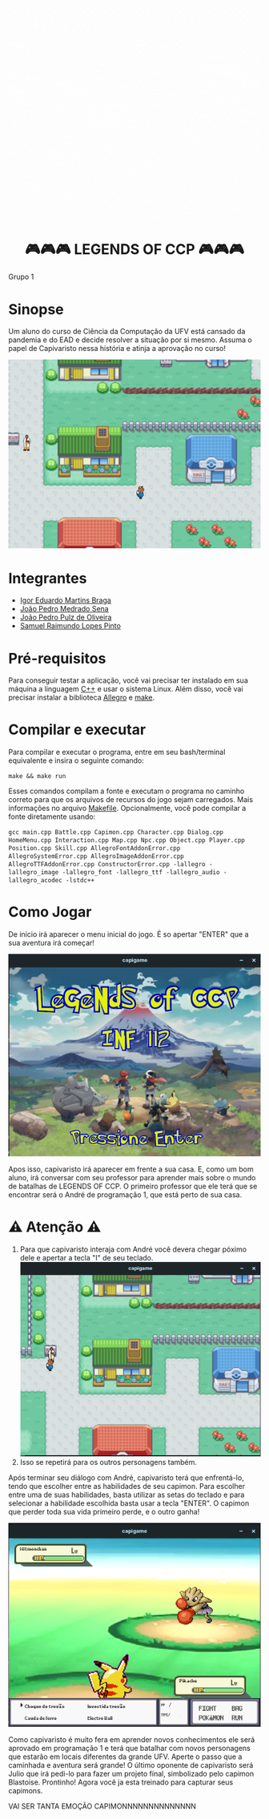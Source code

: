 ![Alt text](https://github.com/INF112-Programacao2/20212-team-1/blob/main/img-readme/LEGENDS%20OF%20CPP.gif)

<h1 align="center"> 🎮🎮🎮 LEGENDS OF CCP 🎮🎮🎮 </h1> 

Grupo 1

# Sinopse
<p> Um aluno do curso de Ciência da Computação da UFV está cansado da pandemia e do EAD e decide resolver a situação por si mesmo. Assuma o papel de Capivaristo nessa história e atinja a aprovação no curso! </p>

![Alt text](https://github.com/INF112-Programacao2/20212-team-1/blob/main/img-readme/TelaInicial.png)

# Integrantes

<ul>
  <li><a href="https://github.com/Igoreduardobraga">Igor Eduardo Martins Braga</a></li>
  <li><a href="https://github.com/jpmedras">João Pedro Medrado Sena</a></li>
  <li><a href="https://github.com/jopzoli">João Pedro Pulz de Oliveira</a></li>
  <li><a href="https://github.com/SRaimundo">Samuel Raimundo Lopes Pinto</a></li>
</ul>

# Pré-requisitos
Para conseguir testar a aplicação, você vai precisar ter instalado em sua máquina a linguagem [C++](https://diolinux.com.br/sistemas-operacionais/como-programar-em-cc-no-ubuntu.html) e usar o sistema Linux. Além disso, você vai precisar instalar a biblioteca [Allegro](https://github.com/liballeg/allegro_wiki/wiki/Quickstart) e [make](https://linuxhint.com/install-make-ubuntu/).

# Compilar e executar
Para compilar e executar o programa, entre em seu bash/terminal equivalente e insira o seguinte comando:
```console
make && make run
```
Esses comandos compilam a fonte e executam o programa no caminho correto para que os arquivos de recursos do jogo sejam carregados. Mais informações no arquivo [Makefile](Makefile).
Opcionalmente, você pode compilar a fonte diretamente usando:
```console
gcc main.cpp Battle.cpp Capimon.cpp Character.cpp Dialog.cpp HomeMenu.cpp Interaction.cpp Map.cpp Npc.cpp Object.cpp Player.cpp Position.cpp Skill.cpp AllegroFontAddonError.cpp AllegroSystemError.cpp AllegroImageAddonError.cpp AllegroTTFAddonError.cpp ConstructorError.cpp -lallegro -lallegro_image -lallegro_font -lallegro_ttf -lallegro_audio -lallegro_acodec -lstdc++
```

# Como Jogar
De inicio irá aparecer o menu inicial do jogo. É so apertar "ENTER" que a sua aventura irá começar!

![Alt text](https://github.com/INF112-Programacao2/20212-team-1/blob/main/img-readme/TelaInicialTutorial.png)

Apos isso, capivaristo irá aparecer em frente a sua casa. E, como um bom aluno, irá conversar com seu professor para aprender mais sobre o mundo de batalhas de LEGENDS OF CCP. O primeiro professor que ele terá que se encontrar será o André de programação 1, que está perto de sua casa.
<p> <h1> ⚠️ Atenção ⚠️ </h1> </p>


1) Para que capivaristo interaja com André você devera chegar póximo dele e apertar a tecla "I" de seu teclado.
![Alt text](https://github.com/INF112-Programacao2/20212-team-1/blob/main/img-readme/Intera%C3%A7%C3%A3o.png)
2) Isso se repetirá para os outros personagens também.

Após terminar seu diálogo com André, capivaristo terá que enfrentá-lo, tendo que escolher entre as habilidades de seu capimon. Para escolher entre uma de suas habilidades, basta utilizar as setas do teclado e para selecionar a habilidade escolhida basta usar a tecla "ENTER". O capimon que perder toda sua vida primeiro perde, e o outro ganha!

![Alt text](https://github.com/INF112-Programacao2/20212-team-1/blob/main/img-readme/BatalhaTutorial.png)

Como capivaristo é muito fera em aprender novos conhecimentos ele será aprovado em programação 1 e terá que batalhar com novos personagens que estarão em locais diferentes da grande UFV. Aperte o passo que a caminhada e aventura será grande!
O último oponente de capivaristo será Julio que irá pedi-lo para fazer um projeto final, simbolizado pelo capimon Blastoise.
Prontinho! Agora você ja esta treinado para capturar seus capimons.

VAI SER TANTA EMOÇÃO CAPIMONNNNNNNNNNNNNN
